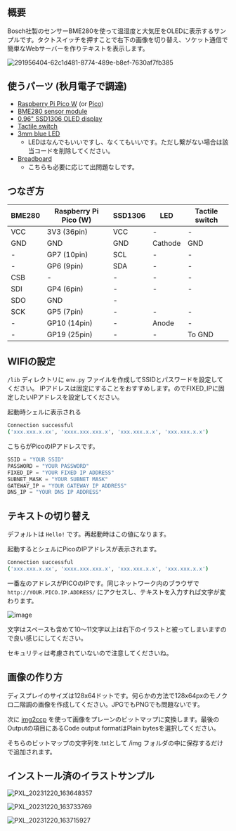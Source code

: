 ## 概要

Bosch社製のセンサーBME280を使って温湿度と大気圧をOLEDに表示するサンプルです。タクトスイッチを押すことで右下の画像を切り替え、ソケット通信で簡単なWebサーバーを作りテキストを表示します。

![291956404-62c1d481-8774-489e-b8ef-7630af7fb385](https://github.com/quojama/pico-sensor/assets/4445606/65dec7af-0afc-489d-b554-3fbdccdfcf1d)

## 使うパーツ (秋月電子で調達)

- [Raspberry Pi Pico W](https://akizukidenshi.com/catalog/g/gM-17947/) (or [Pico](https://akizukidenshi.com/catalog/g/gM-16132/))
- [BME280 sensor module](https://akizukidenshi.com/catalog/g/gK-09421/)
- [0.96" SSD1306 OLED display](https://akizukidenshi.com/catalog/g/gP-12031/)
- [Tactile switch](https://akizukidenshi.com/catalog/g/gP-08073/)
- [3mm blue LED](https://akizukidenshi.com/catalog/g/gI-13233/)
  - LEDはなんでもいいですし、なくてもいいです。ただし繋がない場合は該当コードを削除してください。
- [Breadboard](https://akizukidenshi.com/catalog/g/gP-05294/)
  - こちらも必要に応じて出問題なしです。

## つなぎ方

| BME280 | Raspberry Pi Pico (W) | SSD1306 | LED     | Tactile switch |
| ------ | --------------------- | ------- | ------- | -------------- |
| VCC    | 3V3 (36pin)           | VCC     | -       | -              |
| GND    | GND                   | GND     | Cathode | GND            |
| -      | GP7 (10pin)           | SCL     | -       | -              |
| -      | GP6 (9pin)            | SDA     | -       | -              |
| CSB    | -                     | -       | -       | -              |
| SDI    | GP4 (6pin)            | -       | -       | -              |
| SDO    | GND                   | -       |         |                |
| SCK    | GP5 (7pin)            | -       | -       | -              |
| -      | GP10 (14pin)          | -       | Anode   | -              |
| -      | GP19 (25pin)          | -       | -       | To GND         |

## WIFIの設定

`/lib` ディレクトリに `env.py` ファイルを作成してSSIDとパスワードを設定してください。
IPアドレスは固定にすることをおすすめします。のでFIXED_IPに固定したいIPアドレスを設定してください。

起動時シェルに表示される

```bash
Connection successful
('xxx.xxx.x.xx', 'xxxx.xxx.xxx.x', 'xxx.xxx.x.x', 'xxx.xxx.x.x')
```

こちらがPicoのIPアドレスです。

```python
SSID = "YOUR SSID"
PASSWORD = "YOUR PASSWORD"
FIXED_IP = "YOUR FIXED IP ADDRESS"
SUBNET_MASK = "YOUR SUBNET MASK"
GATEWAY_IP = "YOUR GATEWAY IP ADDRESS"
DNS_IP = "YOUR DNS IP ADDRESS"
```

## テキストの切り替え

デフォルトは `Hello!` です。再起動時はこの値になります。

起動するとシェルにPicoのIPアドレスが表示されます。

```bash
Connection successful
('xxx.xxx.x.xx', 'xxxx.xxx.xxx.x', 'xxx.xxx.x.x', 'xxx.xxx.x.x')
```
一番左のアドレスがPICOのIPです。同じネットワーク内のブラウザで `http://YOUR.PICO.IP.ADDRESS/` にアクセスし、テキストを入力すれば文字が変わります。

![image](https://github.com/quojama/pico-sensor/assets/4445606/537a0396-b74e-464e-b94a-bdd3b73b786f)

文字はスペースも含めて10～11文字以上は右下のイラストと被ってしまいますので良い感じにしてください。

セキュリティは考慮されていないので注意してくださいね。

## 画像の作り方

ディスプレイのサイズは128x64ドットです。何らかの方法で128x64pxのモノクロ二階調の画像を作成してください。JPGでもPNGでも問題ないです。

次に [img2ccp](https://javl.github.io/image2cpp/) を使って画像をプレーンのビットマップに変換します。最後のOutputの項目にあるCode output formatはPlain bytesを選択してください。

そちらのビットマップの文字列を.txtとして /img フォルダの中に保存するだけで追加されます。

## インストール済のイラストサンプル

![PXL_20231220_163648357](https://github.com/quojama/pico-sensor/assets/4445606/13964660-7d17-4830-9769-b543d7930795)

![PXL_20231220_163733769](https://github.com/quojama/pico-sensor/assets/4445606/cae4f6c6-7d80-4b24-a03e-18d8dab445b4)

![PXL_20231220_163715927](https://github.com/quojama/pico-sensor/assets/4445606/dead1a67-4469-447a-bb3d-1483873509a5)
